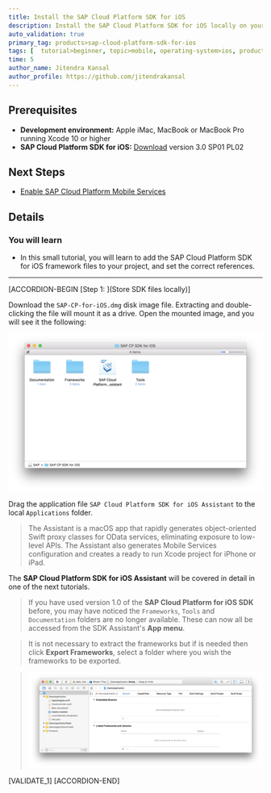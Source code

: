 ```yaml
---
title: Install the SAP Cloud Platform SDK for iOS
description: Install the SAP Cloud Platform SDK for iOS locally on your machine.
auto_validation: true
primary_tag: products>sap-cloud-platform-sdk-for-ios
tags: [  tutorial>beginner, topic>mobile, operating-system>ios, products>sap-cloud-platform, products>sap-cloud-platform-sdk-for-ios, software-product-function>sap-cloud-platform-mobile-services ]
time: 5
author_name: Jitendra Kansal
author_profile: https://github.com/jitendrakansal
---
```


## Prerequisites  
 - **Development environment:** Apple iMac, MacBook or MacBook Pro running Xcode 10 or higher
 - **SAP Cloud Platform SDK for iOS:** [Download](https://developers.sap.com/trials-downloads.html) version 3.0 SP01 PL02

## Next Steps
 - [Enable SAP Cloud Platform Mobile Services](https://developers.sap.com/tutorials/fiori-ios-hcpms-setup.html)

## Details
### You will learn  
  - In this small tutorial, you will learn to add the SAP Cloud Platform SDK for iOS framework files to your project, and set the correct references.

---

[ACCORDION-BEGIN [Step 1: ](Store SDK files locally)]

Download the `SAP-CP-for-iOS.dmg` disk image file. Extracting and double-clicking the file will mount it as a drive. Open the mounted image, and you will see it the following:

![Adding files dialog](fiori-ios-hcpms-install-sdk-01.png)

Drag the application file `SAP Cloud Platform SDK for iOS Assistant` to the local `Applications` folder.

> The Assistant is a macOS app that rapidly generates object-oriented Swift proxy classes for OData services, eliminating exposure to low-level APIs. The Assistant also generates Mobile Services configuration and creates a ready to run Xcode project for iPhone or iPad.

The **SAP Cloud Platform SDK for iOS Assistant** will be covered in detail in one of the next tutorials.

>If you have used version 1.0 of the **SAP Cloud Platform for iOS SDK** before, you may have noticed the `Frameworks`, `Tools` and `Documentation` folders are no longer available. These can now all be accessed from the SDK Assistant's **App menu**.

>It is not necessary to extract the frameworks but if is needed then click **Export Frameworks**, select a folder where you wish the frameworks to be exported.

> ![Adding files dialog](fiori-ios-hcpms-install-sdk-02.png)

[VALIDATE_1]
[ACCORDION-END]
